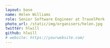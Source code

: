 ```yaml
---
layout: base
name: Helen Williams
role: Senior Software Engineer at TravelPerk
photo_url: /static/img/organisers/helen.jpg
twitter: hlwill
github: hlwill
# website: https://yourwebsite.com/
---
```

